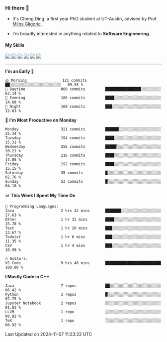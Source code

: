 ### Hi there 👋

* It's Cheng Ding, a first year PhD student at UT-Austin, advised by Prof. [Milos Gligoric](https://users.ece.utexas.edu/~gligoric/).

* I'm broadly interested in anything related to **Software Engineering**.

#### My Skills

![](https://img.shields.io/badge/C++-65318e?logo=cplusplus&logoColor=fff)
![](https://img.shields.io/badge/Python-3e74a2?logo=python&logoColor=fff)
![](https://img.shields.io/badge/C-5654a2?logo=c&logoColor=fff)
![](https://img.shields.io/badge/Go-00aaff?logo=go&logoColor=fff)
![](https://img.shields.io/badge/Docker-0088ff?logo=docker&logoColor=fff)
![](https://img.shields.io/badge/Apache-D22128?logo=apache&logoColor=fff)

---
<!--START_SECTION:waka-->
**I'm an Early 🐤** 

```text
🌞 Morning                121 commits         ██░░░░░░░░░░░░░░░░░░░░░░░   09.55 % 
🌆 Daytime                800 commits         ████████████████░░░░░░░░░   63.14 % 
🌃 Evening                186 commits         ████░░░░░░░░░░░░░░░░░░░░░   14.68 % 
🌙 Night                  160 commits         ███░░░░░░░░░░░░░░░░░░░░░░   12.63 % 
```
📅 **I'm Most Productive on Monday** 

```text
Monday                   321 commits         ██████░░░░░░░░░░░░░░░░░░░   25.34 % 
Tuesday                  194 commits         ████░░░░░░░░░░░░░░░░░░░░░   15.31 % 
Wednesday                256 commits         █████░░░░░░░░░░░░░░░░░░░░   20.21 % 
Thursday                 216 commits         ████░░░░░░░░░░░░░░░░░░░░░   17.05 % 
Friday                   192 commits         ████░░░░░░░░░░░░░░░░░░░░░   15.15 % 
Saturday                 35 commits          █░░░░░░░░░░░░░░░░░░░░░░░░   02.76 % 
Sunday                   53 commits          █░░░░░░░░░░░░░░░░░░░░░░░░   04.18 % 
```


📊 **This Week I Spent My Time On** 

```text
💬 Programming Languages: 
Java                     2 hrs 42 mins       ███████░░░░░░░░░░░░░░░░░░   27.63 % 
Other                    1 hr 32 mins        ████░░░░░░░░░░░░░░░░░░░░░   15.78 % 
Text                     1 hr 20 mins        ███░░░░░░░░░░░░░░░░░░░░░░   13.67 % 
Todotxt                  1 hr 6 mins         ███░░░░░░░░░░░░░░░░░░░░░░   11.35 % 
CSV                      1 hr 4 mins         ███░░░░░░░░░░░░░░░░░░░░░░   10.99 % 

🔥 Editors: 
VS Code                  9 hrs 46 mins       █████████████████████████   100.00 % 
```

**I Mostly Code in C++** 

```text
Java                     7 repos             ██░░░░░░░░░░░░░░░░░░░░░░░   06.42 % 
Python                   3 repos             █░░░░░░░░░░░░░░░░░░░░░░░░   02.75 % 
Jupyter Notebook         2 repos             ░░░░░░░░░░░░░░░░░░░░░░░░░   01.83 % 
LLVM                     1 repo              ░░░░░░░░░░░░░░░░░░░░░░░░░   00.92 % 
TeX                      1 repo              ░░░░░░░░░░░░░░░░░░░░░░░░░   00.92 % 
```




 Last Updated on 2024-11-07 11:23:22 UTC
<!--END_SECTION:waka-->
